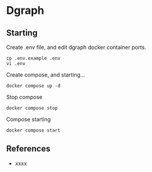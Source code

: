 # Dgraph

## Starting

Create .env file, and edit dgraph docker container ports.

```shell
cp .env.example .env
vi .env
```

Create compose, and starting...

```shell
docker compose up -d
```

Stop compose

```shell
docker compose stop
```

Compose starting

```shell
docker compose start
```

## References

- xxxx

